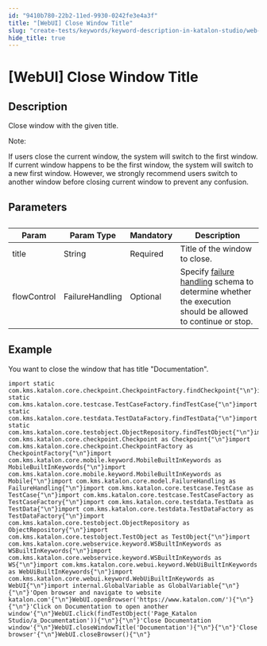 ```yaml
---
id: "9410b780-22b2-11ed-9930-0242fe3e4a3f"
title: "[WebUI] Close Window Title"
slug: "create-tests/keywords/keyword-description-in-katalon-studio/web-ui-keywords/webui-close-window-title"
hide_title: true
---
```


# <a id="id_0" class="anchor_top_offset"/><a id="ariaid-title1" class="anchor_top_offset"/>[WebUI] Close Window Title


## <a id="id_0__id_1" class="anchor_top_offset"/>Description  

              
<p xmlns="http://www.w3.org/1999/xhtml" className="p">Close window with the given title.</p> 
      
<div xmlns="http://www.w3.org/1999/xhtml" className="note note note_note"><span className="note__title">Note:</span> 
  <p className="p">If users close the current window, the system will switch to the
    first window. If current window happens to be the first window, the
    system will switch to a new first window. However, we strongly
    recommend users switch to another window before closing current
    window to prevent any confusion.</p>
</div>
      

## <a id="id_0__id_2" class="anchor_top_offset"/>Parameters  

              
<table xmlns="http://www.w3.org/1999/xhtml" className="table anchor_top_offset" id="id_0__8f05e6cd-ee9b-4e62-b487-75f17fd9615b"><caption /><thead className="thead"><tr className><th className="entry anchor_top_offset" id="id_0__8f05e6cd-ee9b-4e62-b487-75f17fd9615b__entry__1">Param</th><th className="entry anchor_top_offset" id="id_0__8f05e6cd-ee9b-4e62-b487-75f17fd9615b__entry__2">Param Type</th><th className="entry anchor_top_offset" id="id_0__8f05e6cd-ee9b-4e62-b487-75f17fd9615b__entry__3">Mandatory</th><th className="entry anchor_top_offset" id="id_0__8f05e6cd-ee9b-4e62-b487-75f17fd9615b__entry__4">Description</th></tr></thead><tbody className="tbody"><tr className><td className="entry" headers="id_0__8f05e6cd-ee9b-4e62-b487-75f17fd9615b__entry__1 id_0__8f05e6cd-ee9b-4e62-b487-75f17fd9615b__entry__2 id_0__8f05e6cd-ee9b-4e62-b487-75f17fd9615b__entry__3 id_0__8f05e6cd-ee9b-4e62-b487-75f17fd9615b__entry__4 ">title</td><td className="entry" headers="id_0__8f05e6cd-ee9b-4e62-b487-75f17fd9615b__entry__1 id_0__8f05e6cd-ee9b-4e62-b487-75f17fd9615b__entry__2 id_0__8f05e6cd-ee9b-4e62-b487-75f17fd9615b__entry__3 id_0__8f05e6cd-ee9b-4e62-b487-75f17fd9615b__entry__4 ">String</td><td className="entry" headers="id_0__8f05e6cd-ee9b-4e62-b487-75f17fd9615b__entry__1 id_0__8f05e6cd-ee9b-4e62-b487-75f17fd9615b__entry__2 id_0__8f05e6cd-ee9b-4e62-b487-75f17fd9615b__entry__3 id_0__8f05e6cd-ee9b-4e62-b487-75f17fd9615b__entry__4 ">Required</td><td className="entry" headers="id_0__8f05e6cd-ee9b-4e62-b487-75f17fd9615b__entry__1 id_0__8f05e6cd-ee9b-4e62-b487-75f17fd9615b__entry__2 id_0__8f05e6cd-ee9b-4e62-b487-75f17fd9615b__entry__3 id_0__8f05e6cd-ee9b-4e62-b487-75f17fd9615b__entry__4 ">Title of the window to close.</td></tr><tr className><td className="entry" headers="id_0__8f05e6cd-ee9b-4e62-b487-75f17fd9615b__entry__1 id_0__8f05e6cd-ee9b-4e62-b487-75f17fd9615b__entry__2 id_0__8f05e6cd-ee9b-4e62-b487-75f17fd9615b__entry__3 id_0__8f05e6cd-ee9b-4e62-b487-75f17fd9615b__entry__4 ">flowControl</td><td className="entry" headers="id_0__8f05e6cd-ee9b-4e62-b487-75f17fd9615b__entry__1 id_0__8f05e6cd-ee9b-4e62-b487-75f17fd9615b__entry__2 id_0__8f05e6cd-ee9b-4e62-b487-75f17fd9615b__entry__3 id_0__8f05e6cd-ee9b-4e62-b487-75f17fd9615b__entry__4 ">FailureHandling</td><td className="entry" headers="id_0__8f05e6cd-ee9b-4e62-b487-75f17fd9615b__entry__1 id_0__8f05e6cd-ee9b-4e62-b487-75f17fd9615b__entry__2 id_0__8f05e6cd-ee9b-4e62-b487-75f17fd9615b__entry__3 id_0__8f05e6cd-ee9b-4e62-b487-75f17fd9615b__entry__4 ">Optional</td><td className="entry" headers="id_0__8f05e6cd-ee9b-4e62-b487-75f17fd9615b__entry__1 id_0__8f05e6cd-ee9b-4e62-b487-75f17fd9615b__entry__2 id_0__8f05e6cd-ee9b-4e62-b487-75f17fd9615b__entry__3 id_0__8f05e6cd-ee9b-4e62-b487-75f17fd9615b__entry__4 ">Specify <a className="xref" href="/docs/maintain/configure-failure-handling-settings-in-katalon-studio">failure handling</a> schema to         determine whether the execution should be allowed to continue or         stop.</td></tr></tbody></table> 
      

## <a id="id_0__id_3" class="anchor_top_offset"/>Example 

              
<p xmlns="http://www.w3.org/1999/xhtml" className="p">You want to close the window that has title "Documentation".</p> 
              
<pre xmlns="http://www.w3.org/1999/xhtml" className="pre codeblock"><code>import static com.kms.katalon.core.checkpoint.CheckpointFactory.findCheckpoint{"\n"}import static com.kms.katalon.core.testcase.TestCaseFactory.findTestCase{"\n"}import static com.kms.katalon.core.testdata.TestDataFactory.findTestData{"\n"}import static com.kms.katalon.core.testobject.ObjectRepository.findTestObject{"\n"}import com.kms.katalon.core.checkpoint.Checkpoint as Checkpoint{"\n"}import com.kms.katalon.core.checkpoint.CheckpointFactory as CheckpointFactory{"\n"}import com.kms.katalon.core.mobile.keyword.MobileBuiltInKeywords as MobileBuiltInKeywords{"\n"}import com.kms.katalon.core.mobile.keyword.MobileBuiltInKeywords as Mobile{"\n"}import com.kms.katalon.core.model.FailureHandling as FailureHandling{"\n"}import com.kms.katalon.core.testcase.TestCase as TestCase{"\n"}import com.kms.katalon.core.testcase.TestCaseFactory as TestCaseFactory{"\n"}import com.kms.katalon.core.testdata.TestData as TestData{"\n"}import com.kms.katalon.core.testdata.TestDataFactory as TestDataFactory{"\n"}import com.kms.katalon.core.testobject.ObjectRepository as ObjectRepository{"\n"}import com.kms.katalon.core.testobject.TestObject as TestObject{"\n"}import com.kms.katalon.core.webservice.keyword.WSBuiltInKeywords as WSBuiltInKeywords{"\n"}import com.kms.katalon.core.webservice.keyword.WSBuiltInKeywords as WS{"\n"}import com.kms.katalon.core.webui.keyword.WebUiBuiltInKeywords as WebUiBuiltInKeywords{"\n"}import com.kms.katalon.core.webui.keyword.WebUiBuiltInKeywords as WebUI{"\n"}import internal.GlobalVariable as GlobalVariable{"\n"}{"\n"}'Open browser and navigate to website katalon.com'{"\n"}WebUI.openBrowser('https://www.katalon.com/'){"\n"}{"\n"}'Click on Documentation to open another window'{"\n"}WebUI.click(findTestObject('Page_Katalon Studio/a_Documentation')){"\n"}{"\n"}'Close Documentation window'{"\n"}WebUI.closeWindowTitle('Documentation'){"\n"}{"\n"}'Close browser'{"\n"}WebUI.closeBrowser(){"\n"}</code></pre> 
            
